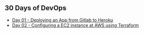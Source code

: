 ##  30 Days of DevOps


* [Day 01 - Deploying an App from Gitlab to Heroku]()
* [Day 02 - Configuring a EC2 instance at AWS using Terraform]()
